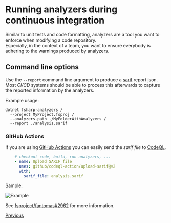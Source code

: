 ﻿---
category: end-users
categoryindex: 1
index: 5
---

# Running analyzers during continuous integration

Similar to unit tests and code formatting, analyzers are a tool you want to enforce when modifying a code repository.  
Especially, in the context of a team, you want to ensure everybody is adhering to the warnings produced by analyzers.

## Command line options

Use the `--report` command line argument to produce a [sarif](https://sarifweb.azurewebsites.net/) report json.  
Most *CI/CD* systems should be able to process this afterwards to capture the reported information by the analyzers.

Example usage:

```shell
dotnet fsharp-analyzers /
  --project MyProject.fsproj /
  --analyzers-path ./MyFolderWithAnalyzers /
  --report ./analysis.sarif
```

### GitHub Actions

If you are using [GitHub Actions](https://docs.github.com/en/code-security/codeql-cli/using-the-advanced-functionality-of-the-codeql-cli/sarif-output) you can easily send the *sarif file* to [CodeQL](https://codeql.github.com/).

```yml
    # checkout code, build, run analyzers, ...
    - name: Upload SARIF file
      uses: github/codeql-action/upload-sarif@v2
      with:
        sarif_file: analysis.sarif
```

Sample:

![Example](https://user-images.githubusercontent.com/2621499/275484611-e38461f8-3689-4bf0-8ab8-11a6318e01aa.png)

See [fsproject/fantomas#2962](https://github.com/fsprojects/fantomas/pull/2962) for more information.

[Previous]({{fsdocs-previous-page-link}})
